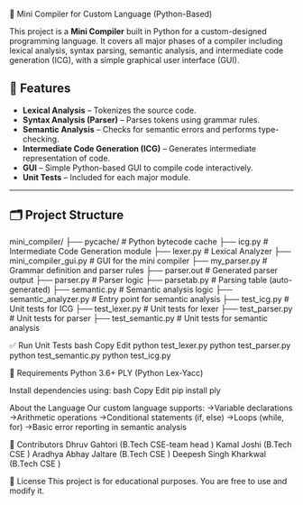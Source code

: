 🔧 Mini Compiler for Custom Language (Python-Based)

This project is a **Mini Compiler** built in Python for a custom-designed programming language. It covers all major phases of a compiler including lexical analysis, syntax parsing, semantic analysis, and intermediate code generation (ICG), with a simple graphical user interface (GUI).

## 🧠 Features

- **Lexical Analysis** – Tokenizes the source code.
- **Syntax Analysis (Parser)** – Parses tokens using grammar rules.
- **Semantic Analysis** – Checks for semantic errors and performs type-checking.
- **Intermediate Code Generation (ICG)** – Generates intermediate representation of code.
- **GUI** – Simple Python-based GUI to compile code interactively.
- **Unit Tests** – Included for each major module.

---

## 🗂️ Project Structure
mini_compiler/
├── pycache/ # Python bytecode cache
├── icg.py # Intermediate Code Generation module
├── lexer.py # Lexical Analyzer
├── mini_compiler_gui.py # GUI for the mini compiler
├── my_parser.py # Grammar definition and parser rules
├── parser.out # Generated parser output
├── parser.py # Parser logic
├── parsetab.py # Parsing table (auto-generated)
├── semantic.py # Semantic analysis logic
├── semantic_analyzer.py # Entry point for semantic analysis
├── test_icg.py # Unit tests for ICG
├── test_lexer.py # Unit tests for lexer
├── test_parser.py # Unit tests for parser
├── test_semantic.py # Unit tests for semantic analysis

✅ Run Unit Tests
bash
Copy
Edit
python test_lexer.py
python test_parser.py
python test_semantic.py
python test_icg.py

📌 Requirements
   Python 3.6+
   PLY (Python Lex-Yacc)

   Install dependencies using:
   bash
   Copy
   Edit
   pip install ply


 About the Language
Our custom language supports:
->Variable declarations
->Arithmetic operations
->Conditional statements (if, else)
->Loops (while, for)
->Basic error reporting in semantic analysis

🤝 Contributors
Dhruv Gahtori (B.Tech CSE-team head )
Kamal Joshi (B.Tech CSE )
Aradhya Abhay Jaltare (B.Tech CSE )
Deepesh Singh Kharkwal (B.Tech CSE )

📜 License
This project is for educational purposes. You are free to use and modify it.
